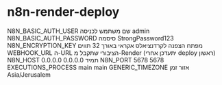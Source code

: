 # n8n-render-deploy
N8N_BASIC_AUTH_USER	שם משתמש לכניסה	admin
N8N_BASIC_AUTH_PASSWORD	סיסמה	StrongPassword123
N8N_ENCRYPTION_KEY	מפתח הצפנה לקרדנציאלס	אקראי באורך 32 תווים
WEBHOOK_URL	ה-URL הציבורי שתקבל מ-Render	(יתעדכן אחרי deploy ראשון)
N8N_HOST	תמיד 0.0.0.0	0.0.0.0
N8N_PORT	5678	5678
EXECUTIONS_PROCESS	main	main
GENERIC_TIMEZONE	אזור זמן	Asia/Jerusalem
